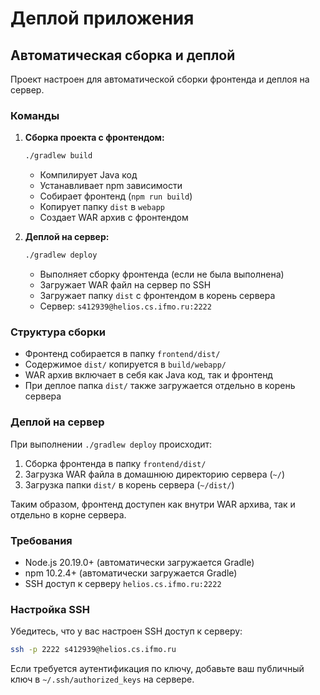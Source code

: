 # Деплой приложения

## Автоматическая сборка и деплой

Проект настроен для автоматической сборки фронтенда и деплоя на сервер.

### Команды

1. **Сборка проекта с фронтендом:**
   ```bash
   ./gradlew build
   ```
   - Компилирует Java код
   - Устанавливает npm зависимости
   - Собирает фронтенд (`npm run build`)
   - Копирует папку `dist` в `webapp`
   - Создает WAR архив с фронтендом

2. **Деплой на сервер:**
   ```bash
   ./gradlew deploy
   ```
   - Выполняет сборку фронтенда (если не была выполнена)
   - Загружает WAR файл на сервер по SSH
   - Загружает папку `dist` с фронтендом в корень сервера
   - Сервер: `s412939@helios.cs.ifmo.ru:2222`

### Структура сборки

- Фронтенд собирается в папку `frontend/dist/`
- Содержимое `dist/` копируется в `build/webapp/`
- WAR архив включает в себя как Java код, так и фронтенд
- При деплое папка `dist/` также загружается отдельно в корень сервера

### Деплой на сервер

При выполнении `./gradlew deploy` происходит:
1. Сборка фронтенда в папку `frontend/dist/`
2. Загрузка WAR файла в домашнюю директорию сервера (`~/`)
3. Загрузка папки `dist/` в корень сервера (`~/dist/`)

Таким образом, фронтенд доступен как внутри WAR архива, так и отдельно в корне сервера.

### Требования

- Node.js 20.19.0+ (автоматически загружается Gradle)
- npm 10.2.4+ (автоматически загружается Gradle)
- SSH доступ к серверу `helios.cs.ifmo.ru:2222`

### Настройка SSH

Убедитесь, что у вас настроен SSH доступ к серверу:
```bash
ssh -p 2222 s412939@helios.cs.ifmo.ru
```

Если требуется аутентификация по ключу, добавьте ваш публичный ключ в `~/.ssh/authorized_keys` на сервере.
